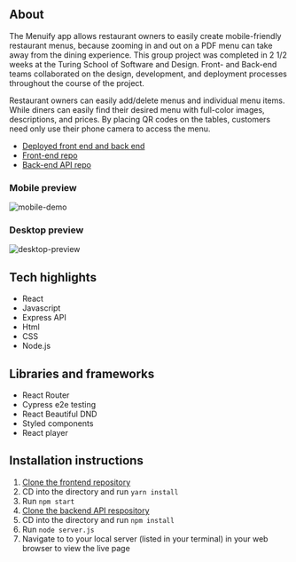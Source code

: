 ## About

The Menuify app allows restaurant owners to easily create mobile-friendly restaurant menus, because zooming in and out on a PDF menu can take away from the dining experience. This group project was completed in 2 1/2 weeks at the Turing School of Software and Design. Front- and Back-end teams collaborated on the design, development, and deployment processes throughout the course of the project. 

Restaurant owners can easily add/delete menus and individual menu items. While diners can easily find their desired menu with full-color images, descriptions, and prices. By placing QR codes on the tables, customers need only use their phone camera to access the menu.

 - [Deployed front end and back end](UPDATE) 
 - [Front-end repo](https://github.com/menu-ify/menu-ify-fe)
 - [Back-end API repo](https://github.com/nalito223/api-todos)

### Mobile preview
![mobile-demo](https://user-images.githubusercontent.com/110144802/213944645-7789675b-7a54-462a-9427-850f3c84b0fa.gif)

### Desktop preview
![desktop-preview](https://user-images.githubusercontent.com/110144802/213949876-52e8279a-6afd-4f81-886a-ce764a0f79bb.gif)


## Tech highlights
- React
- Javascript
- Express API
- Html 
- CSS
- Node.js

## Libraries and frameworks
- React Router
- Cypress e2e testing
- React Beautiful DND
- Styled components 
- React player 

## Installation instructions
1. [Clone the frontend repository](https://github.com/nalito223/todos)
2. CD into the directory and run `yarn install`
3. Run `npm start`
4. [Clone the backend API respository](https://github.com/nalito223/api-todos)
5. CD into the directory and run `npm install`
6. Run `node server.js`
7. Navigate to to your local server (listed in your terminal) in your web browser to view the live page
